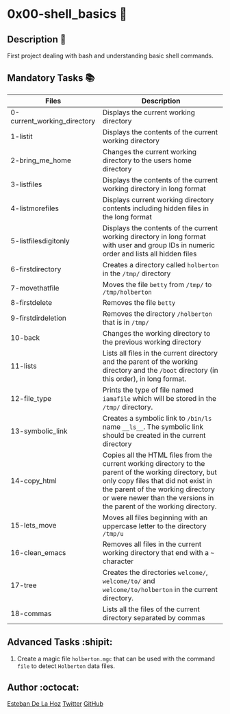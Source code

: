 # 0x00-shell_basics :hammer:

## Description :notebook:

First project dealing with bash and understanding basic shell commands.

## Mandatory Tasks :books:

| Files | Description |
| ----- | ----------- |
|0-current_working_directory | Displays the current working directory |
| 1-listit | Displays the contents of the current working directory |
| 2-bring_me_home | Changes the current working directory to the users home directory |
| 3-listfiles | Displays the contents of the current working directory in long format |
| 4-listmorefiles | Displays current working directory contents including hidden files in the long format |
| 5-listfilesdigitonly | Displays the contents of the current working directory in long format with user and group IDs in numeric order and lists all hidden files |
| 6-firstdirectory | Creates a directory called `holberton` in the `/tmp/` directory |
| 7-movethatfile | Moves the file `betty` from `/tmp/` to `/tmp/holberton` |
| 8-firstdelete | Removes the file `betty` |
| 9-firstdirdeletion | Removes the directory `/holberton` that is in `/tmp/` |
| 10-back | Changes the working directory to the previous working directory |
| 11-lists | Lists all files in the current directory and the parent of the working directory and the `/boot` directory (in this order), in long format. |
| 12-file_type | Prints the type of file named `iamafile` which will be stored in the `/tmp/` directory. |
| 13-symbolic_link | Creates a symbolic link to `/bin/ls` name `__ls__`. The symbolic link should be created in the current directory |
| 14-copy_html | Copies all the HTML files from the current working directory to the parent of the working directory, but only copy files that did not exist in the parent of the working directory or were newer than the versions in the parent of the working directory. |
| 15-lets_move | Moves all files beginning with an uppercase letter to the directory `/tmp/u` |
| 16-clean_emacs | Removes all files in the current working directory that end with a `~` character |
| 17-tree | Creates the directories `welcome/`, `welcome/to/` and `welcome/to/holberton` in the current directory. |
| 18-commas | Lists all the files of the current directory separated by commas |

## Advanced Tasks :shipit:

1. Create a magic file `holberton.mgc` that can be used with the command `file` to detect `Holberton` data files.

## Author :octocat:

[Esteban De La Hoz](https://www.linkedin.com/in/esteban-de-la-hoz-romero-b6270017b/)
[Twitter](https://twitter.com/Esteban18911)
[GitHub](https://github.com/Esteban18911)
